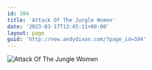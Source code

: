 ```yaml
---
id: 384
title: 'Attack Of The Jungle Women'
date: '2023-03-17T13:45:11+00:00'
layout: page
guid: 'http://new.andydixon.com/?page_id=384'
---
```


![Attack Of The Jungle Women](https://i0.wp.com/assets.g8x2.ldn.idrivee2-23.com/posters/Attack%20Of%20The%20Jungle%20Women%2001.jpg?w=1200&ssl=1 "Attack Of The Jungle Women")